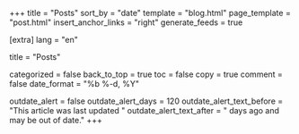+++
title = "Posts"
sort_by = "date"
template = "blog.html"
page_template = "post.html"
insert_anchor_links = "right"
generate_feeds = true

[extra]
lang = "en"

title = "Posts"

categorized = false
back_to_top = true
toc = false
copy = true
comment = false
date_format = "%b %-d, %Y"

outdate_alert = false
outdate_alert_days = 120
outdate_alert_text_before = "This article was last updated "
outdate_alert_text_after = " days ago and may be out of date."
+++
